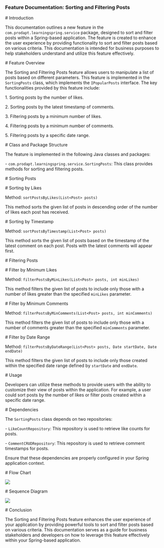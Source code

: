 ﻿### Feature Documentation: Sorting and Filtering Posts



\# Introduction



This documentation outlines a new feature in the `com.prodapt.learningspring.service` package, designed to sort and filter posts within a Spring-based application. The feature is created to enhance the user experience by providing functionality to sort and filter posts based on various criteria. This documentation is intended for business purposes to help stakeholders understand and utilize this feature effectively.



\# Feature Overview



The Sorting and Filtering Posts feature allows users to manipulate a list of posts based on different parameters. This feature is implemented in the `SortingPosts` class, which implements the `IPopularPosts` interface. The key functionalities provided by this feature include:



1\. Sorting posts by the number of likes.

2\. Sorting posts by the latest timestamp of comments.

3\. Filtering posts by a minimum number of likes.

4\. Filtering posts by a minimum number of comments.

5\. Filtering posts by a specific date range.



\# Class and Package Structure



The feature is implemented in the following Java classes and packages:



\- `com.prodapt.learningspring.service.SortingPosts`: This class provides methods for sorting and filtering posts.



\# Sorting Posts



\# Sorting by Likes



Method: `sortPostsByLikes(List<Post> posts)`



This method sorts the given list of posts in descending order of the number of likes each post has received.



\# Sorting by Timestamp



Method: `sortPostsByTimestamp(List<Post> posts)`



This method sorts the given list of posts based on the timestamp of the latest comment on each post. Posts with the latest comments will appear first.



\# Filtering Posts



\# Filter by Minimum Likes



Method: `filterPostsByMinLikes(List<Post> posts, int minLikes)`



This method filters the given list of posts to include only those with a number of likes greater than the specified `minLikes` parameter.



\# Filter by Minimum Comments



Method: `filterPostsByMinComments(List<Post> posts, int minComments)`



This method filters the given list of posts to include only those with a number of comments greater than the specified `minComments` parameter.



\# Filter by Date Range



Method: `filterPostsByDateRange(List<Post> posts, Date startDate, Date endDate)`



This method filters the given list of posts to include only those created within the specified date range defined by `startDate` and `endDate`.



\# Usage



Developers can utilize these methods to provide users with the ability to customize their view of posts within the application. For example, a user could sort posts by the number of likes or filter posts created within a specific date range.



\# Dependencies



The `SortingPosts` class depends on two repositories:

\- `LikeCountRepository`: This repository is used to retrieve like counts for posts.

\- `CommentCRUDRepository`: This repository is used to retrieve comment timestamps for posts.



Ensure that these dependencies are properly configured in your Spring application context.


\# Flow Chart

![](Aspose.Words.9b2ad661-1623-4ce0-a722-66cb09bd9c01.001.png)

\# Sequence Diagram

![](Aspose.Words.9b2ad661-1623-4ce0-a722-66cb09bd9c01.002.png)



\# Conclusion



The Sorting and Filtering Posts feature enhances the user experience of your application by providing powerful tools to sort and filter posts based on various criteria. This documentation serves as a guide for business stakeholders and developers on how to leverage this feature effectively within your Spring-based application.
